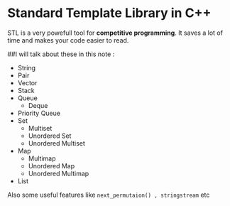 # Standard Template Library in C++

STL is a very powefull tool for **competitive programming**. It saves a lot of time and makes your code easier to read.


##I will talk about these in this note :
- String
- Pair
- Vector
- Stack
- Queue
  * Deque
- Priority Queue
- Set
  * Multiset
  * Unordered Set
  * Unordered Multiset
- Map
  * Multimap
  * Unordered Map
  * Unordered Multimap
- List

Also some useful features like `next_permutaion() , stringstream` etc

